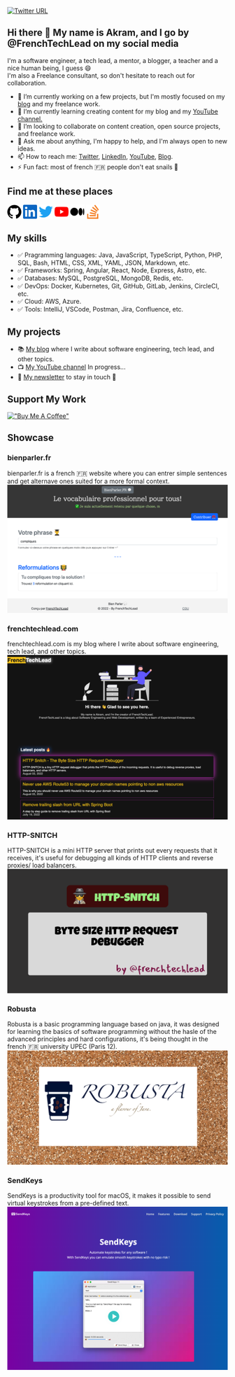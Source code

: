 [![Twitter URL](https://img.shields.io/badge/Twitter-1DA1F2?style=for-the-badge&logo=twitter&logoColor=white)](https://twitter.com/frenchtechlead)
## Hi there 👋 My name is Akram, and I go by @FrenchTechLead on my social media  
I'm a software engineer, a tech lead, a mentor, a blogger, a teacher and a nice human being, I guess 😄  
I'm also a Freelance consultant, so don't hesitate to reach out for collaboration.


- 🔭 I’m currently working on a few projects, but I'm mostly focused on my [blog](https://frenchtechlead.com) and my freelance work.
- 🌱 I’m currently learning creating content for my blog and my [YouTube channel.](https://www.youtube.com/channel/UCBTwp0DPgh6OICURH4OyAEQ)
- 👯 I’m looking to collaborate on content creation, open source projects, and freelance work.
- 💬 Ask me about anything, I'm happy to help, and I'm always open to new ideas.
- 📫 How to reach me: [Twitter](https://twitter.com/FrenchTechLead), [LinkedIn](https://www.linkedin.com/in/techlead-java-angular/), [YouTube](https://www.youtube.com/channel/UCBTwp0DPgh6OICURH4OyAEQ), [Blog](https://frenchtechlead.com).
- ⚡ Fun fact: most of french 🇫🇷 people don't eat snails 🐌

<h2>Find me at these places</h2>
  <a
    href="https://github.com/FrenchTechLead"
    target="_blank"
    rel="noreferrer"
    ><img
      src="img/icons/github.svg"
      width="32"
      height="32"
  /></a>
  <a
    href="https://www.linkedin.com/in/techlead-java-angular/"
    target="_blank"
    rel="noreferrer"
    ><img
      src="img/icons/linkedin.svg"
      width="32"
      height="32"
  /></a>
  <a
    href="https://www.twitter.com/frenchtechlead"
    target="_blank" 
    rel="noreferrer"
    ><img
      src="img/icons/twitter.svg"
      width="32"
      height="32"
  /></a>
  <a
    href="https://www.youtube.com/channel/UCBTwp0DPgh6OICURH4OyAEQ"
    target="_blank"
    rel="noreferrer"
  ><img
    src="img/icons/youtube.svg"
    width="32"
    height="32"
/></a>
  <a
    href="https://french-tech-lead.medium.com/"
    target="_blank"
    rel="noreferrer"
    ><img
      src="img/icons/medium.svg"
      width="32"
      height="32"
  /></a>
  <a
    href="https://stackoverflow.com/users/6237359/meshredded"
    target="_blank"
    rel="noreferrer"
    ><img
      src="img/icons/stackoverflow.svg"
      width="32"
      height="32"
  /></a>

## My skills
- ✅  Pragramming languages: Java, JavaScript, TypeScript, Python, PHP, SQL, Bash, HTML, CSS, XML, YAML, JSON, Markdown, etc.
- ✅  Frameworks: Spring, Angular, React, Node, Express, Astro, etc.
- ✅  Databases: MySQL, PostgreSQL, MongoDB, Redis, etc.
- ✅  DevOps: Docker, Kubernetes, Git, GitHub, GitLab, Jenkins, CircleCI, etc.
- ✅  Cloud: AWS, Azure.
- ✅  Tools: IntelliJ, VSCode, Postman, Jira, Confluence, etc.

## My projects
- 📚 [My blog](https://frenchtechlead.com) where I write about software engineering, tech lead, and other topics.
- 📺 [My YouTube channel](https://www.youtube.com/channel/UCBTwp0DPgh6OICURH4OyAEQ) In progress...
- 📝 [My newsletter](https://frenchtechlead.us10.list-manage.com/subscribe/post?u=18ec3b3f8638062e5a576682b&id=120ed2a396) to stay in touch 💙



## Support My Work
[!["Buy Me A Coffee"](https://www.buymeacoffee.com/assets/img/custom_images/orange_img.png)](https://www.buymeacoffee.com/frenchtechlead)



## Showcase
### bienparler.fr
bienparler.fr is a french 🇫🇷 website where you can entrer simple sentences and get alternave ones suited for a more formal context.
[!["bienparler.fr"](img/screenshots/0.png)](https://bienparler.fr)

### frenchtechlead.com
frenchtechlead.com is my blog where I write about software engineering, tech lead, and other topics.
[!["frenchtechlead.com"](img/screenshots/1.png)](https://frenchtechlead.com)
 
### HTTP-SNITCH
HTTP-SNITCH is a mini HTTP server that prints out every requests that it receives, it's useful for debugging all kinds of HTTP clients and reverse proxies/ load balancers.
[!["HTTP-SNITCH"](img/screenshots/2.png)](https://github.com/FrenchTechLead/http-snitch)

### Robusta
Robusta is a basic programming language based on java, it was designed for learning the basics of software programming without the hasle of the advanced principles and hard configurations, it's being thought in the french 🇫🇷 university UPEC (Paris 12).
[!["Robusta"](img/screenshots/3.png)](https://github.com/FrenchTechLead/robusta)
 
### SendKeys
SendKeys is a productivity tool for macOS, it makes it possible to send virtual keystrokes from a pre-defined text.
[!["SendKeys"](img/screenshots/4.png)](https://sendkeys.tech/)
